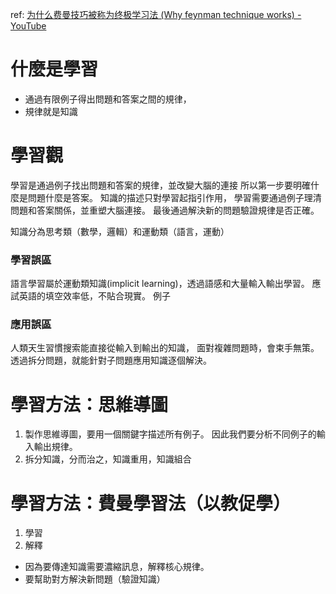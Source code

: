 ref: [为什么费曼技巧被称为终极学习法 (Why feynman technique works) - YouTube](https://www.youtube.com/watch?v=7iNJyEbYDdc&ab_channel=JangoY)
# 什麼是學習
- 通過有限例子得出問題和答案之間的規律，
- 規律就是知識

# 學習觀
學習是通過例子找出問題和答案的規律，並改變大腦的連接
所以第一步要明確什麼是問題什麼是答案。
知識的描述只對學習起指引作用，
學習需要通過例子理清問題和答案關係，並重塑大腦連接。
最後通過解決新的問題驗證規律是否正確。

知識分為思考類（數學，邏輯）和運動類（語言，運動）

### 學習誤區
語言學習屬於運動類知識(implicit learning)，透過語感和大量輸入輸出學習。
應試英語的填空效率低，不貼合現實。
例子

### 應用誤區
 人類天生習慣搜索能直接從輸入到輸出的知識，
 面對複雜問題時，會束手無策。
 透過拆分問題，就能針對子問題應用知識逐個解決。


# 學習方法：思維導圖
1. 製作思維導圖，要用一個關鍵字描述所有例子。 因此我們要分析不同例子的輸入輸出規律。
2. 拆分知識，分而治之，知識重用，知識組合

# 學習方法：費曼學習法（以教促學）
 
1. 學習
2. 解釋

- 因為要傳達知識需要濃縮訊息，解釋核心規律。
- 要幫助對方解決新問題（驗證知識）
